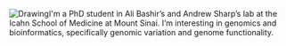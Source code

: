 <img style="float: left;" src="/Oscar Rodriguez.jpg" alt="Drawing" style="width: 250px;"/> I'm a PhD student in Ali Bashir’s and Andrew Sharp’s lab at the Icahn School of Medicine at Mount Sinai. I’m interesting in genomics and bioinformatics, specifically genomic variation and genome functionality.
